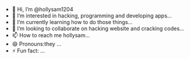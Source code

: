 - 👋 Hi, I’m @hollysam1204
- 👀 I’m interested in hacking, programming and developing apps...
- 🌱 I’m currently learning how to do those things...
- 💞️ I’m looking to collaborate on hacking website and cracking codes...
- 📫 How to reach me hollysam...
- 😄 Pronouns:they ...
- ⚡ Fun fact:  ...

<!---
hollysam1204/hollysam1204 is a ✨ special ✨ repository because its `README.md` (this file) appears on your GitHub profile.
You can click the Preview link to take a look at your changes.
--->
